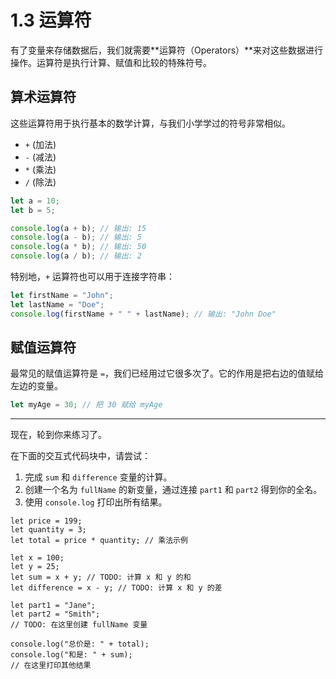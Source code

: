# 1.3 运算符

有了变量来存储数据后，我们就需要**运算符（Operators）**来对这些数据进行操作。运算符是执行计算、赋值和比较的特殊符号。

## 算术运算符

这些运算符用于执行基本的数学计算，与我们小学学过的符号非常相似。

- `+` (加法)
- `-` (减法)
- `*` (乘法)
- `/` (除法)

```javascript
let a = 10;
let b = 5;

console.log(a + b); // 输出: 15
console.log(a - b); // 输出: 5
console.log(a * b); // 输出: 50
console.log(a / b); // 输出: 2
```

特别地，`+` 运算符也可以用于连接字符串：

```javascript
let firstName = "John";
let lastName = "Doe";
console.log(firstName + " " + lastName); // 输出: "John Doe"
```

## 赋值运算符

最常见的赋值运算符是 `=`，我们已经用过它很多次了。它的作用是把右边的值赋给左边的变量。

```javascript
let myAge = 30; // 把 30 赋给 myAge
```

---

现在，轮到你来练习了。

在下面的交互式代码块中，请尝试：
1.  完成 `sum` 和 `difference` 变量的计算。
2.  创建一个名为 `fullName` 的新变量，通过连接 `part1` 和 `part2` 得到你的全名。
3.  使用 `console.log` 打印出所有结果。

```javascript:interactive
let price = 199;
let quantity = 3;
let total = price * quantity; // 乘法示例

let x = 100;
let y = 25;
let sum = x + y; // TODO: 计算 x 和 y 的和
let difference = x - y; // TODO: 计算 x 和 y 的差

let part1 = "Jane";
let part2 = "Smith";
// TODO: 在这里创建 fullName 变量

console.log("总价是: " + total);
console.log("和是: " + sum);
// 在这里打印其他结果
